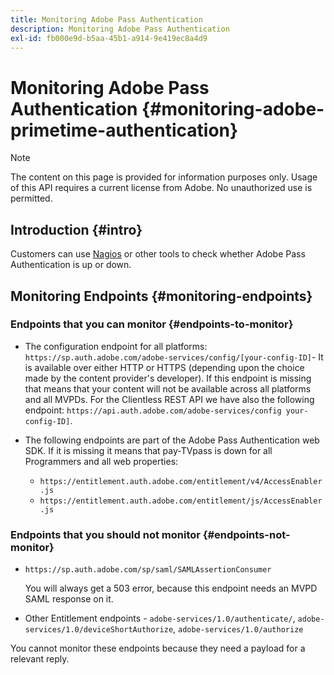 ```yaml
---
title: Monitoring Adobe Pass Authentication
description: Monitoring Adobe Pass Authentication
exl-id: fb000e9d-b5aa-45b1-a914-9e419ec8a4d9
---
```

# Monitoring Adobe Pass Authentication {#monitoring-adobe-primetime-authentication}

>[!NOTE]
>
>The content on this page is provided for information purposes only. Usage of this API requires a current license from Adobe. No unauthorized use is permitted.

## Introduction {#intro}

Customers can use [Nagios](http://www.nagios.org) or other tools to check whether Adobe Pass Authentication is up or down. 

## Monitoring Endpoints {#monitoring-endpoints}

### Endpoints that you can monitor {#endpoints-to-monitor}

*   The configuration endpoint for all platforms: `https://sp.auth.adobe.com/adobe-services/config/[your-config-ID]`- It is available over either HTTP or HTTPS (depending upon the choice made by the content provider's developer). If this endpoint is missing that means that your content will not be available across all platforms and all MVPDs. For the Clientless REST API we have also the following endpoint:  `https://api.auth.adobe.com/adobe-services/config your-config-ID]`.

*   The following endpoints are part of the Adobe Pass Authentication web SDK.  If it is missing it means that pay-TVpass is down for all Programmers and all web properties:
    
    * `https://entitlement.auth.adobe.com/entitlement/v4/AccessEnabler.js`
    * `https://entitlement.auth.adobe.com/entitlement/js/AccessEnabler.js`

 
### Endpoints that you should not monitor {#endpoints-not-monitor}

*   `https://sp.auth.adobe.com/sp/saml/SAMLAssertionConsumer`

    You will always get a 503 error, because this endpoint needs an MVPD SAML response on it.

*   Other Entitlement endpoints - `adobe-services/1.0/authenticate/`, `adobe-services/1.0/deviceShortAuthorize`, `adobe-services/1.0/authorize`

You cannot monitor these endpoints because they need a payload for a relevant reply.
